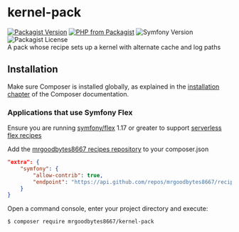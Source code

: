 # kernel-pack
[![Packagist Version](https://img.shields.io/packagist/v/mrgoodbytes8667/kernel-pack?logo=packagist&logoColor=FFF&style=flat)](https://packagist.org/packages/mrgoodbytes8667/kernel-pack)
[![PHP from Packagist](https://img.shields.io/packagist/php-v/mrgoodbytes8667/kernel-pack?logo=php&logoColor=FFF&style=flat)](https://packagist.org/packages/mrgoodbytes8667/kernel-pack)
![Symfony Version](https://img.shields.io/endpoint?url=https%3A%2F%2Fshields.mrgoodbytes.dev%2Fshield%2Fsymfony%2F%255E5.2%2520%257C%2520%255E6.0&logoColor=FFF&style=flat)
![Packagist License](https://img.shields.io/packagist/l/mrgoodbytes8667/kernel-pack?style=flat)    
A pack whose recipe sets up a kernel with alternate cache and log paths

## Installation

Make sure Composer is installed globally, as explained in the
[installation chapter](https://getcomposer.org/doc/00-intro.md)
of the Composer documentation.

### Applications that use Symfony Flex

Ensure you are running [symfony/flex](https://github.com/symfony/flex) 1.17 or greater to support [serverless flex recipes](https://symfony.com/blog/symfony-flex-is-going-serverless)

Add the [mrgoodbytes8667 recipes repository](https://github.com/mrgoodbytes8667/recipes) to your composer.json

```json
"extra": {
    "symfony": {
        "allow-contrib": true,
        "endpoint": "https://api.github.com/repos/mrgoodbytes8667/recipes/contents/index.json?ref=flex/main"
    }
}
```

Open a command console, enter your project directory and execute:

```console
$ composer require mrgoodbytes8667/kernel-pack
```
